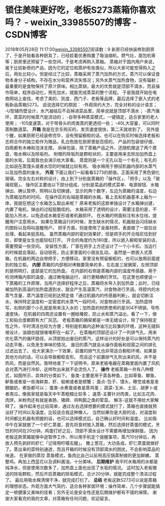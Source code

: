 # 锁住美味更好吃，老板S273蒸箱你喜欢吗？ - weixin_33985507的博客 - CSDN博客
2018年05月28日 11:17:00[weixin_33985507](https://me.csdn.net/weixin_33985507)阅读数：9
新房已经快装修到厨房了，于是开始看各种厨具了，已经趁着优惠购置了吸油烟机，燃气灶，面包机等等；厨房里还预留了一些空间，于是考虑再购入蒸箱。
蒸箱对于国内用户来说，属于比较新奇的产品，因为它的定位和蒸炉有些类似，所以大家可能觉得购入之后，用处比较小。但是经过了比较，蒸箱采用了蒸汽加热的方式，蒸汽可以保证食物本身分子结构，不存在水分和营养流失情况；另外水蒸气加热食物，没有辐射；最重要的是食物保持了原汁原味。相比蒸锅，最大的优势就是顶部不滴水，而且操作简单，程序自动化，预先加水，就能完成蒸菜的整个流程。
于是我就开始在电商网站上查找，考虑了美的、凯度、西门子、老板等品牌，最后选择了嵌入式的老板新品蒸箱S273。
说说选择它的原因：
-外观简约大方，完全对称的设计语言；
-U型辅热壁设计，水汽凝结后不会掉进菜品里，简单说就是顶部不滴水；
-蒸汽循环，蒸菜的时候蒸汽是流动的；
-自带多种蒸菜模式，一键搞定，适合家里的老人使用；
-105度速蒸，对于带骨头的肉类蒸的更透彻一些；
-40L大容量，可以同时蒸制数道菜。
**开箱**
我是在京东购买的，发货速度很快，第二天就收到了。
另外提个醒，如果厨房已经装修完毕，没有预留橱柜的话，也可以在购买时候选择老板和志邦合作的独立柜作为赠品，乳白色放在厨房里挺百搭的。
产品的包装很仔细，四周都有木棒和泡沫支撑。
拆掉包装，除了蒸箱产品之外，还随机赠送了两个蒸盘，吸水棉以及除垢剂。
附赠的除垢剂是颗粒状的，主要是用来去除加加热盘上面的水垢，后面我也会演示给大家看。
蒸盘则是一个无孔以及一个有孔；有孔的比如说在蒸馒头或者水饺的时候就比较有用。
吸水棉用于擦拭机器内部的水蒸气以及加热盘的废水。
**外观**
下面让我们一起看看S273的颜值，正面采用了黑色钢化玻璃，完全左右对称的设计，由上到下分别是蒸箱的「操作区」、「把手」以及「玻璃视窗」。
操作区主要由以下部分组成，分别是菜品的模式菜单、电源按钮、水箱弹出、确认暂停，照明以及切换键。
显示的两个数字，左边为蒸箱的温度，右边为蒸箱加热的时间。
在操作区的右端是蒸箱的水箱，看上去和机器基本上融为一体，我就在想这个水箱怎么取出来呢？
原来老板的这款单独设计了水箱弹出键，内置了电机，弹出的过程挺酷炫的。
水箱采用了透明的设计，需要注意的是，不能加入热水，以免造成水箱变形或者机器损坏。
在水箱的侧面标注有水位线，提醒用户注意用水。
如果在蒸箱运行的时候，发生缺水的情况，机器就会闪烁缺水的图标以及鸣叫提醒用户。
把手方面，则是使用了金属材质，表面做了一层拉丝处理，看起来挺高档。
虽然蒸箱内部的密封效果好，但是把手的开合阻尼恰到好处，即使是女生也能轻松打开。
开合的角度约为180度，所以嵌入橱柜安装的话，需要预留一些空间。
安装性方面，厂家在把手上方还设计了一个小卡扣，当运行的时候就会落起，自动锁死，防止家里面的小朋友乱动。
虽然是一款嵌入式蒸箱，在机器的两边自带把手，方便移动，家里没有预留橱柜的，也可以放用前面提到的独立柜。
**内部**
蒸箱的内部相对烤箱要简单的多，左右是三层搁架，左侧顶部的是照明灯，底部是它的加热盘。
在内部的右侧是蒸箱内部的温度传感器，用于检测烤箱内部的温度，通过微电脑运行，进行更精确的烹饪。
在这里也顺便说一下蒸箱的工作原理，当用户选择好程序之后，蒸箱将水导入到加热盘；此时，已经被加热到高温的加热盘遇到水，就会产生高温蒸汽，对食物进行烹调。待腔内的水蒸气含量、蒸汽温度已经到达预定值「通过机器内的传感器判断」，就会切断注水，保持特定温度和一定密度的水蒸气一段时间，对食物进行烹调。
加热盘特写，右侧的那个小孔就是用来注入水的；加热盘的材质使用的是304不锈钢，导热速度快。
在机器的四周还设置有一圈硅橡胶，防止水和蒸汽溢出，看了一下，做工和贴合度都颇有大厂风范。
老板蒸箱的搁架都是一体无缝设计，除了保持稳定性之外，平时清洁也较为方便；特别是机箱内这种油污比较重的环境，这种无缝斜坡设计，油烟也就很难堆积在一起了。
在蒸箱的顶部还设计了一列排气孔，用来优化蒸汽的循环路径，从顶部拍出废旧的蒸汽，这样设计的好处是可以保持蒸汽的动态平衡，以免发生串味的情况。
废旧的蒸汽就会从操作面板和视窗之间的排孔过滤出去了。
给大家演示一下效果，前置的排气孔也非常适合橱柜环境，如果是其他方向的话，可以会导致橱柜变形。
而且这个前置排气孔吹出来的风，并不是热风，而是自然风。我特地查了一下说明书，原来老板电器在蒸箱里面内置了风机会对蒸汽进行冷却，这样吹出来就不会烫伤人了。
**操作**
老板蒸箱一共有八种模式，如图所示，具体的分类如下。
鱼类-主要是用于蒸各种鱼，比如草鱼、鲫鱼、鲈鱼或者是一些海鲜类，虾、蛤蜊或者是螃蟹；
面点-包子、馒头，睡觉或者是发酵酸奶，煮饭都可以；
蛋类-水煮蛋或者是蒸鸡蛋；
蔬菜-玉米、土豆、胡萝卜或者南瓜，像我家就是每天中午蒸粗粮比较多；
速蒸-主要针对肉类，比如五花肉、肉饼，米粉肉还有就是香肠、猪蹄、鸡鸭鹅之类的荤菜。
解冻-这就不用给大家解释了。
操作起来也比较简单，通过左右选择想要的模式就行了，蒸箱也直接就预设好了时间以及温度，比较适合我这种懒人。
当然如果你是大厨的话，对温度和时间都比机器有把握的话，也可以选择模式后，自己确认好时间和温度。
比如我中午在家就做了一个虾仁蒸蛋，首先将食材放入蒸箱，然后选择好蒸蛋的模式，烹饪的时间在20分钟。鸡蛋打好之后，顶部不滴水设计不需要再增加保鲜膜。
因为老板这款蒸箱能够中途暂停工作，所以用手机定个提醒事项，蒸汽10分钟后，再放入预先剥好的虾仁「记得用柠檬去腥」。
撒上葱花，大功告成，虾仁蒸蛋就做好了。蒸出来的菜特别通透，而且开箱的时候没有顶部滴水的困扰，不会影响菜品的味道。
在家做的蒸饺
蒸鱼模式，鱼肉比自己以前用高压锅蒸制做的更加鲜嫩。
蒸整鸡，再加上西蓝花以及调料酱油，十分美味。
**后期维护**
我平时水箱用的水都是纯净水，但是使用次数多了，加热盘上面也出现了水垢的情况。
这时加入老板赠送的除垢颗粒，然后开启蒸箱的除垢模式，总计20分钟，就能完成整个清洁过程了。
最后用吸水棉清理干净，就完成打扫了。
**总结**
老板这款S273可以说是蒸箱的理想状态。外观方面大气简约，适合各种家居环境；操作简单，几个步骤就能搞定一顿健康又美味的佳肴；另外无论是安全性还是后期维护都有不错的保障。
谢谢大家看完的我的文章，对蒸箱有任何问题，欢迎留言。
